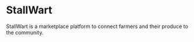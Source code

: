 # StallWart
StallWart is a marketplace platform to connect farmers and their produce to the community.
